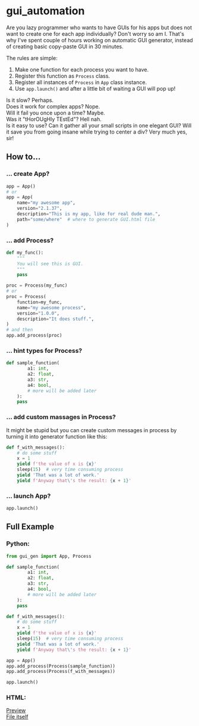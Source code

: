 # gui_automation

Are you lazy programmer who wants to have GUIs for his apps but does not want to create one for each app individually?
Don't worry so am I. That's why I've spent couple of hours working on automatic GUI generator, instead of creating basic copy-paste GUI in 30 minutes.

The rules are simple:
1. Make one function for each process you want to have.
2. Register this function as `Process` class.
3. Register all instances of `Process` in `App` class instance.
4. Use `app.launch()` and after a little bit of waiting a GUI will pop up!

Is it slow? Perhaps.<br>
Does it work for complex apps? Nope.<br>
Will it fail you once upon a time? Maybe.<br>
Was it "tHorOUgHly TEstEd"? Hell nah. <br>
Is it easy to use? Can it gather all your small scripts in one elegant GUI? Will it save you from going insane while trying to center a div? Very much yes, sir!<br>

## How to...
### ... create App?
```python
app = App()
# or
app = App(
    name="my awesome app",
    version="2.1.37",
    description="This is my app, like for real dude man.",
    path="some/where"  # where to generate GUI.html file
)
```
### ... add Process?
```python
def my_func():
    """
    You will see this is GUI.
    """
    pass

proc = Process(my_func)
# or
proc = Process(
    function=my_func,
    name="my awesome process",
    version="1.0.0",
    description="It does stuff.",
)
# and then
app.add_process(proc)
```
### ... hint types for Process?
```python
def sample_function(
        a1: int,
        a2: float,
        a3: str,
        a4: bool,
        # more will be added later
    ):
    pass
```

### ... add custom massages in Process?
It might be stupid but you can create custom messages in process by turning it into generator function like this:
```python
def f_with_messages():
    # do some stuff
    x = 1
    yield f'the value of x is {x}'
    sleep(15)  # very time consuming process
    yield 'That was a lot of work.'
    yield f'Anyway that\'s the result: {x + 1}'
```

### ... launch App?
```python
app.launch()
```

## Full Example
### Python:
```python
from gui_gen import App, Process

def sample_function(
        a1: int,
        a2: float,
        a3: str,
        a4: bool,
        # more will be added later
    ):
    pass

def f_with_messages():
    # do some stuff
    x = 1
    yield f'the value of x is {x}'
    sleep(15)  # very time consuming process
    yield 'That was a lot of work.'
    yield f'Anyway that\'s the result: {x + 1}'

app = App()
app.add_process(Process(sample_function))
app.add_process(Process(f_with_messages))

app.launch()
```

### HTML:
[Preview](https://html-preview.github.io/?url=https://github.com/FilipM13/GuiGen/blob/main/GUI.html)<br>
[File itself](https://github.com/FilipM13/GuiGen/blob/main/GUI.html)